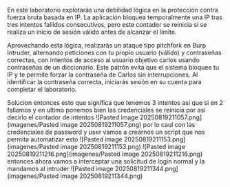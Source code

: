 En este laboratorio explotarás una debilidad lógica en la protección contra fuerza bruta basada en IP. La aplicación bloquea temporalmente una IP tras tres intentos fallidos consecutivos, pero este contador se reinicia si se realiza un inicio de sesión válido antes de alcanzar el límite.

Aprovechando esta lógica, realizarás un ataque tipo pitchfork en Burp Intruder, alternando peticiones con tu propio usuario (válido) y contraseñas correctas, con intentos de acceso al usuario objetivo carlos usando contraseñas de un diccionario. Este patrón evita que el sistema bloquee tu IP y te permite forzar la contraseña de Carlos sin interrupciones. Al identificar la contraseña correcta, iniciarás sesión en su cuenta para completar el laboratorio.

Solucion
entonces esto que significa que tenemos 3 intentos asi que si en 2 fallamos y en ultimo ponemos bien las credenciales se reinicia por asi decirlo el contador de intentos
![Pasted image 20250819211057.png](imagenes/Pasted image 20250819211057.png)
por lo caul con las credenciales de password y user vamos a crearnos un script que nos permita automatizar esto
![Pasted image 20250819211153.png](imagenes/Pasted image 20250819211153.png)
![Pasted image 20250819211216.png](imagenes/Pasted image 20250819211216.png)
entonces ahora vamos a interceptar una solicitud de login normal y la mandamos al intruder
![Pasted image 20250819211344.png](imagenes/Pasted image 20250819211344.png)
